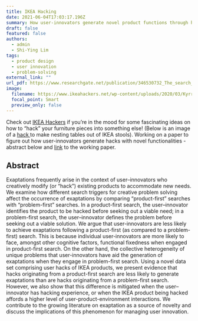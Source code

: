 ```yaml
---
title: IKEA Hacking
date: 2021-06-04T17:03:17.196Z
summary: How user-innovators generate novel product functions through hacking
draft: false
featured: false
authors:
  - admin
  - Shi-Ying Lim
tags:
  - product design
  - user innovation
  - problem-solving
external_link: ""
url_pdf: https://www.researchgate.net/publication/346530732_The_search_for_novel_product_uses_An_investigation_of_IKEA_hacks 
image:
  filename: https://www.ikeahackers.net/wp-content/uploads/2020/03/Kyrre-3.jpeg 
  focal_point: Smart
  preview_only: false
---
```

Check out [IKEA Hackers](https://www.ikeahackers.net/) if you’re in the mood for some fascinating ideas on how to “hack” your furniture pieces into something else! (Below is an image of a [hack ](https://www.ikeahackers.net/wp-content/uploads/2020/03/Kyrre-3.jpeg)to make nesting tables out of IKEA stools). Working on a paper to figure out how user-innovators generate hacks with novel functionalities - abstract below and [link](https://www.researchgate.net/publication/346530732_The_search_for_novel_product_uses_An_investigation_of_IKEA_hacks) to the working paper. 

## Abstract

Exaptations frequently arise in the context of user–innovators who creatively modify (or “hack”) existing products to accommodate new needs. We examine how different search triggers for creative problem solving affect the occurrence of exaptations by comparing “product-first” searches with “problem-first” searches. In a product-first search, the user–innovator identifies the product to be hacked before seeking out a viable need; in a problem-first search, the user–innovator defines the problem before seeking out a viable solution. We argue that user-innovators are less likely to achieve exaptations following a product-first (as compared to a problem-first) search. This is because individual user-innovators are more likely to face, amongst other cognitive factors, functional fixedness when engaged in product-first search. On the other hand, the collective heterogeneity of unique problems that user-innovators have aid the generation of exaptations when they engage in problem-first search. Using a novel data set comprising user hacks of IKEA products, we present evidence that hacks originating from a product-first search are less likely to generate exaptations than are hacks originating from a problem-first search. However, we also show that this difference is mitigated when the user–innovator has hacking experience, or when the IKEA product being hacked affords a higher level of user-product-environment interactions. We contribute to the growing literature on exaptation as a source of novelty and discuss the implications of this phenomenon for managing user innovation.

